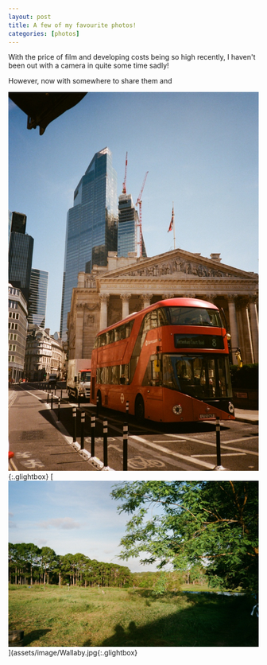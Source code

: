 ```yaml
---
layout: post
title: A few of my favourite photos!
categories: [photos]
---
```



With the price of film and developing costs being so high recently, I haven't been out with a camera in quite some time sadly!

However, now with somewhere to share them and 

[![Photos](/assets/image/Bank.jpg)](/assets/image/Bank.jpg){:.glightbox}
[![Photos](assets/image/Wallaby.jpg)](assets/image/Wallaby.jpg{:.glightbox}
